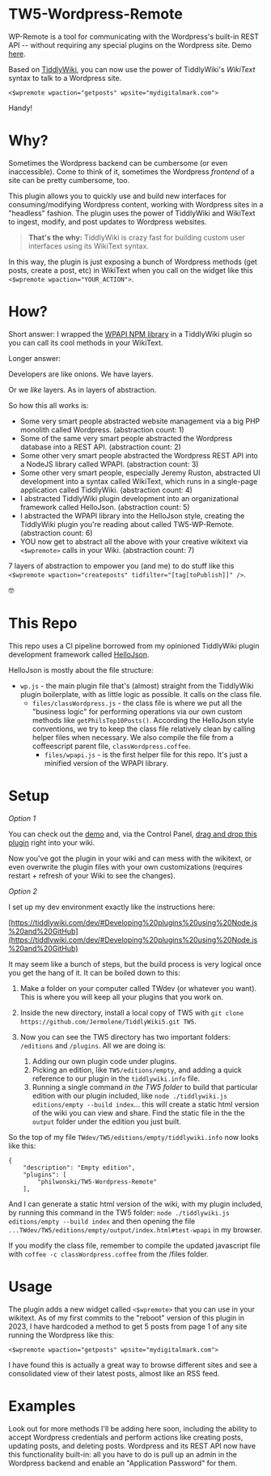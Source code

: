 # TW5-Wordpress-Remote

WP-Remote is a tool for communicating with the Wordpress's built-in REST API -- without requiring any special plugins on the Wordpress site. Demo [here](https://philwonski.github.io/TW5-Wordpress-Remote/#test-wpapi).

Based on [TiddlyWiki](https://tiddlywiki.com), you can now use the power of TiddlyWiki's *WikiText* syntax to talk to a Wordpress site. 

```
<$wpremote wpaction="getposts" wpsite="mydigitalmark.com">
```

Handy! 

# Why?

Sometimes the Wordpress backend can be cumbersome (or even inaccessible). Come to think of it, sometimes the Wordpress *frontend* of a site can be pretty cumbersome, too. 

This plugin allows you to quickly use and build new interfaces for consuming/modifying Wordpress content, working with Wordpress sites in a "headless" fashion. The plugin uses the power of TiddlyWiki and WikiText to ingest, modify, and post updates to Wordpress websites. 

> **That's the why:** TiddlyWiki is crazy fast for building custom user interfaces using its WikiText syntax.

In this way, the plugin is just exposing a bunch of Wordpress methods (get posts, create a post, etc) in WikiText when you call on the widget like this `<$wpremote wpaction="YOUR_ACTION">`. 

# How?

Short answer: I wrapped the [WPAPI NPM library](https://www.npmjs.com/package/wpapi) in a TiddlyWiki plugin so you can call its cool methods in your WikiText. 

Longer answer:

Developers are like onions. We have layers.

Or we *like* layers. As in layers of abstraction.

So how this all works is:

- Some very smart people abstracted website management via a big PHP monolith called Wordpress. (abstraction count: 1)
- Some of the same very smart people abstracted the Wordpress database into a REST API. (abstraction count: 2)
- Some other very smart people abstracted the Wordpress REST API into a NodeJS library called WPAPI. (abstraction count: 3)
- Some other very smart people, especially Jeremy Ruston, abstracted UI development into a syntax called WikiText, which runs in a single-page application called TiddlyWiki. (abstraction count: 4)
- I abstracted TiddlyWiki plugin development into an organizational framework called HelloJson. (abstraction count: 5)
- I abstracted the WPAPI library into the HelloJson style, creating the TiddlyWiki plugin you're reading about called TW5-WP-Remote. (abstraction count: 6)
- YOU now get to abstract all the above with your creative wikitext via `<$wpremote>` calls in your Wiki. (abstraction count: 7)

7 layers of abstraction to empower you (and me) to do stuff like this `<$wpremote wpaction="createposts" tidfilter="[tag[toPublish]]" />`.

🤓

# This Repo

This repo uses a CI pipeline borrowed from my opinioned TiddlyWiki plugin development framework called [HelloJson](https://github.com/philwonski/twplugins-hello-json).

HelloJson is mostly about the file structure:

- `wp.js` - the main plugin file that's (almost) straight from the TiddlyWiki plugin boilerplate, with as little logic as possible. It calls on the class file.
  - `files/classWordpress.js` - the class file is where we put all the "business logic" for performing operations via our own custom methods like `getPhilsTop10Posts()`. According the HelloJson style conventions, we try to keep the class file relatively clean by calling helper files when necessary. We also compile the file from a coffeescript parent file, `classWordpress.coffee`.
    - `files/wpapi.js` - is the first helper file for this repo. It's just a minified version of the WPAPI library.

# Setup

*Option 1*

You can check out the [demo](https://philwonski.github.io/TW5-Wordpress-Remote/#test-wpapi) and, via the Control Panel, [drag and drop this plugin](https://tiddlywiki.com/#Manually%20installing%20a%20plugin) right into your wiki. 

Now you've got the plugin in your wiki and can mess with the wikitext, or even overwrite the plugin files with your own customizations (requires restart + refresh of your Wiki to see the changes).

*Option 2*

I set up my dev environment exactly like the instructions here: 

[https://tiddlywiki.com/dev/#Developing%20plugins%20using%20Node.js%20and%20GitHub](https://tiddlywiki.com/dev/#Developing%20plugins%20using%20Node.js%20and%20GitHub)

It may seem like a bunch of steps, but the build process is very logical once you get the hang of it. It can be boiled down to this:

1. Make a folder on your computer called TWdev (or whatever you want). This is where you will keep all your plugins that you work on.

2. Inside the new directory, install a local copy of TW5 with `git clone https://github.com/Jermolene/TiddlyWiki5.git TW5`.

3. Now you can see the TW5 directory has two important folders: `/editions` and `/plugins`. All we are doing is:
    1. Adding our own plugin code under plugins.
    2. Picking an edition, like `TW5/editions/empty`, and adding a quick reference to our plugin in the `tiddlywiki.info` file.
    3. Running a single command *in the TW5 folder* to build that particular edition with our plugin included, like `node ./tiddlywiki.js editions/empty --build index`... this will create a static html version of the wiki you can view and share. Find the static file in the the `output` folder under the edition you just built.

So the top of my file `TWdev/TW5/editions/empty/tiddlywiki.info` now looks like this:

```
{
	"description": "Empty edition",
	"plugins": [
		"philwonski/TW5-Wordpress-Remote"
	],

```

And I can generate a static html version of the wiki, with my plugin included, by running this command in the TW5 folder: `node ./tiddlywiki.js editions/empty --build index` and then opening the file `...TWdev/TW5/editions/empty/output/index.html#test-wpapi` in my browser.

If you modify the class file, remember to compile the updated javascript file with `coffee -c classWordpress.coffee` from the /files folder.

# Usage

The plugin adds a new widget called `<$wpremote>` that you can use in your wikitext. As of my first commits to the "reboot" version of this plugin in 2023, I have hardcoded a method to get 5 posts from page 1 of any site running the Wordpress like this:

```
<$wpremote wpaction="getposts" wpsite="mydigitalmark.com">
```

I have found this is actually a great way to browse different sites and see a consolidated view of their latest posts, almost like an RSS feed. 

# Examples

Look out for more methods I'll be adding here soon, including the ability to accept Wordpress credentials and perform actions like creating posts, updating posts, and deleting posts. Wordpress and its REST API now have this functionality built-in: all you have to do is pull up an admin in the Wordpress backend and enable an "Application Password" for them. 


